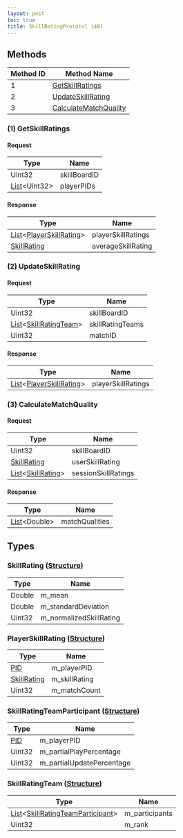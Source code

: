 ```yaml
---
layout: post
toc: true
title: SkillRatingProtocol (48)
---
```


## Methods

| Method ID | Method Name                                       |
| --------- | ------------------------------------------------- |
| 1         | [GetSkillRatings](#1-getskillratings)             |
| 2         | [UpdateSkillRating](#2-updateskillrating)         |
| 3         | [CalculateMatchQuality](#3-calculatematchquality) |

### (1) GetSkillRatings
#### Request

| Type                     | Name         |
| ------------------------ | ------------ |
| Uint32                   | skillBoardID |
| [List]&#x3C;Uint32&#x3E; | playerPIDs   |

#### Response
| Type                                                                | Name               |
| ------------------------------------------------------------------- | ------------------ |
| [List]&#x3C;[PlayerSkillRating](#playerskillrating-structure)&#x3E; | playerSkillRatings |
| [SkillRating](#skillrating-structure)                               | averageSkillRating |

### (2) UpdateSkillRating
#### Request

| Type                                                            | Name             |
| --------------------------------------------------------------- | ---------------- |
| Uint32                                                          | skillBoardID     |
| [List]&#x3C;[SkillRatingTeam](#skillratingteam-structure)&#x3E; | skillRatingTeams |
| Uint32                                                          | matchID          |

#### Response
| Type                                                                | Name               |
| ------------------------------------------------------------------- | ------------------ |
| [List]&#x3C;[PlayerSkillRating](#playerskillrating-structure)&#x3E; | playerSkillRatings |

### (3) CalculateMatchQuality
#### Request

| Type                                                    | Name                |
| ------------------------------------------------------- | ------------------- |
| Uint32                                                  | skillBoardID        |
| [SkillRating](#skillrating-structure)                   | userSkillRating     |
| [List]&#x3C;[SkillRating](#skillrating-structure)&#x3E; | sessionSkillRatings |

#### Response
| Type                     | Name           |
| ------------------------ | -------------- |
| [List]&#x3C;Double&#x3E; | matchQualities |

## Types

### SkillRating ([Structure])
| Type   | Name                    |
| ------ | ----------------------- |
| Double | m_mean                  |
| Double | m_standardDeviation     |
| Uint32 | m_normalizedSkillRating |

### PlayerSkillRating ([Structure])
| Type                                  | Name          |
| ------------------------------------- | ------------- |
| [PID]                                 | m_playerPID   |
| [SkillRating](#skillrating-structure) | m_skillRating |
| Uint32                                | m_matchCount  |

### SkillRatingTeamParticipant ([Structure])
| Type   | Name                      |
| ------ | ------------------------- |
| [PID]  | m_playerPID               |
| Uint32 | m_partialPlayPercentage   |
| Uint32 | m_partialUpdatePercentage |

### SkillRatingTeam ([Structure])
| Type                                                                                  | Name           |
| ------------------------------------------------------------------------------------- | -------------- |
| [List]&#x3C;[SkillRatingTeamParticipant](#skillratingteamparticipant-structure)&#x3E; | m_participants |
| Uint32                                                                                | m_rank         |

[List]: /docs/nex/types#list
[Structure]: /docs/nex/types#structure
[PID]: /docs/nex/types#pid

